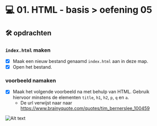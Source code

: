 # 💻 01. HTML - basis > oefening 05

## 🛠️ opdrachten

### `index.html` maken

- [x] Maak een nieuw bestand genaamd `index.html` aan in deze map.
- [x] Open het bestand.

### voorbeeld namaken

- [x] Maak het volgende voorbeeld na met behulp van HTML. Gebruik hiervoor minstens de elementen `title`, `h1`, `h2`, `p`, `q` en `a`.
  - De url verwijst naar naar https://www.brainyquote.com/quotes/tim_bernerslee_100459

![Alt text](image.png)
